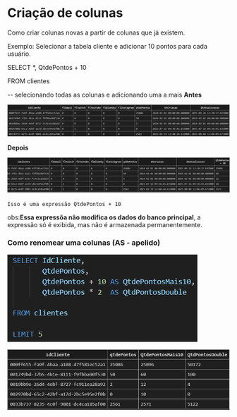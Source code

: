 # Criação de colunas

Como criar colunas novas a partir de colunas que já existem.

Exemplo: Selecionar a tabela cliente e adicionar 10 pontos para cada usuário.

SELECT *, 
      QtdePontos + 10

FROM clientes

-- selecionando todas as colunas e adicionando uma a mais
**Antes**

![alt text](image-13.png)

**Depois**

![Depois](image-12.png)

`Isso é uma expressão QtdePontos + 10`

obs:**Essa expressõa não modifica os dados do banco principal**, a expressão só é exibida, mas não é armazenada permanentemente.

### Como renomear uma colunas (AS - apelido)

![AS-código](image-15.png)

![AS](image-14.png)

